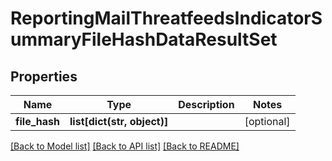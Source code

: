 # ReportingMailThreatfeedsIndicatorSummaryFileHashDataResultSet

## Properties
Name | Type | Description | Notes
------------ | ------------- | ------------- | -------------
**file_hash** | **list[dict(str, object)]** |  | [optional] 

[[Back to Model list]](../README.md#documentation-for-models) [[Back to API list]](../README.md#documentation-for-api-endpoints) [[Back to README]](../README.md)

